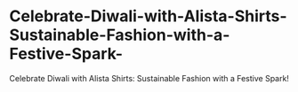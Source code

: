 # Celebrate-Diwali-with-Alista-Shirts-Sustainable-Fashion-with-a-Festive-Spark-
Celebrate Diwali with Alista Shirts: Sustainable Fashion with a Festive Spark!
